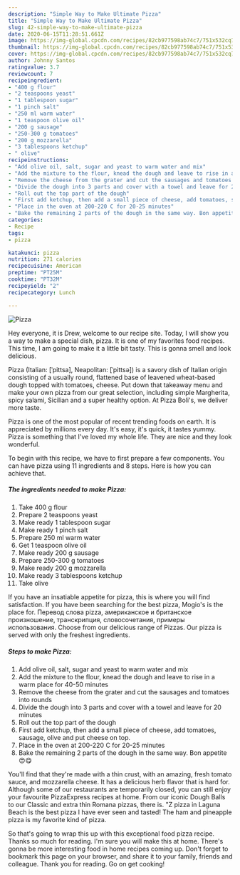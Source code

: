 ```yaml
---
description: "Simple Way to Make Ultimate Pizza"
title: "Simple Way to Make Ultimate Pizza"
slug: 42-simple-way-to-make-ultimate-pizza
date: 2020-06-15T11:28:51.661Z
image: https://img-global.cpcdn.com/recipes/82cb977598ab74c7/751x532cq70/pizza-recipe-main-photo.jpg
thumbnail: https://img-global.cpcdn.com/recipes/82cb977598ab74c7/751x532cq70/pizza-recipe-main-photo.jpg
cover: https://img-global.cpcdn.com/recipes/82cb977598ab74c7/751x532cq70/pizza-recipe-main-photo.jpg
author: Johnny Santos
ratingvalue: 3.7
reviewcount: 7
recipeingredient:
- "400 g flour"
- "2 teaspoons yeast"
- "1 tablespoon sugar"
- "1 pinch salt"
- "250 ml warm water"
- "1 teaspoon olive oil"
- "200 g sausage"
- "250-300 g tomatoes"
- "200 g mozzarella"
- "3 tablespoons ketchup"
- " olive"
recipeinstructions:
- "Add olive oil, salt, sugar and yeast to warm water and mix"
- "Add the mixture to the flour, knead the dough and leave to rise in a warm place for 40-50 minutes"
- "Remove the cheese from the grater and cut the sausages and tomatoes into rounds"
- "Divide the dough into 3 parts and cover with a towel and leave for 20 minutes"
- "Roll out the top part of the dough"
- "First add ketchup, then add a small piece of cheese, add tomatoes, sausage, olive and put cheese on top."
- "Place in the oven at 200-220 C for 20-25 minutes"
- "Bake the remaining 2 parts of the dough in the same way. Bon appetite😍😋"
categories:
- Recipe
tags:
- pizza

katakunci: pizza 
nutrition: 271 calories
recipecuisine: American
preptime: "PT25M"
cooktime: "PT32M"
recipeyield: "2"
recipecategory: Lunch

---
```



![Pizza](https://img-global.cpcdn.com/recipes/82cb977598ab74c7/751x532cq70/pizza-recipe-main-photo.jpg)

Hey everyone, it is Drew, welcome to our recipe site. Today, I will show you a way to make a special dish, pizza. It is one of my favorites food recipes. This time, I am going to make it a little bit tasty. This is gonna smell and look delicious.

Pizza (Italian: [ˈpittsa], Neapolitan: [ˈpittsə]) is a savory dish of Italian origin consisting of a usually round, flattened base of leavened wheat-based dough topped with tomatoes, cheese. Put down that takeaway menu and make your own pizza from our great selection, including simple Margherita, spicy salami, Sicilian and a super healthy option. At Pizza Boli&#39;s, we deliver more taste.

Pizza is one of the most popular of recent trending foods on earth. It is appreciated by millions every day. It's easy, it's quick, it tastes yummy. Pizza is something that I've loved my whole life. They are nice and they look wonderful.


To begin with this recipe, we have to first prepare a few components. You can have pizza using 11 ingredients and 8 steps. Here is how you can achieve that.

<!--inarticleads1-->

##### The ingredients needed to make Pizza:

1. Take 400 g flour
1. Prepare 2 teaspoons yeast
1. Make ready 1 tablespoon sugar
1. Make ready 1 pinch salt
1. Prepare 250 ml warm water
1. Get 1 teaspoon olive oil
1. Make ready 200 g sausage
1. Prepare 250-300 g tomatoes
1. Make ready 200 g mozzarella
1. Make ready 3 tablespoons ketchup
1. Take  olive


If you have an insatiable appetite for pizza, this is where you will find satisfaction. If you have been searching for the best pizza, Mogio&#39;s is the place for. Перевод слова pizza, американское и британское произношение, транскрипция, словосочетания, примеры использования. Choose from our delicious range of Pizzas. Our pizza is served with only the freshest ingredients. 

<!--inarticleads2-->

##### Steps to make Pizza:

1. Add olive oil, salt, sugar and yeast to warm water and mix
1. Add the mixture to the flour, knead the dough and leave to rise in a warm place for 40-50 minutes
1. Remove the cheese from the grater and cut the sausages and tomatoes into rounds
1. Divide the dough into 3 parts and cover with a towel and leave for 20 minutes
1. Roll out the top part of the dough
1. First add ketchup, then add a small piece of cheese, add tomatoes, sausage, olive and put cheese on top.
1. Place in the oven at 200-220 C for 20-25 minutes
1. Bake the remaining 2 parts of the dough in the same way. Bon appetite😍😋


You&#39;ll find that they&#39;re made with a thin crust, with an amazing, fresh tomato sauce, and mozzarella cheese. It has a delicious herb flavor that is hard for. Although some of our restaurants are temporarily closed, you can still enjoy your favourite PizzaExpress recipes at home. From our iconic Dough Balls to our Classic and extra thin Romana pizzas, there is. &#34;Z pizza in Laguna Beach is the best pizza I have ever seen and tasted! The ham and pineapple pizza is my favorite kind of pizza. 

So that's going to wrap this up with this exceptional food pizza recipe. Thanks so much for reading. I'm sure you will make this at home. There's gonna be more interesting food in home recipes coming up. Don't forget to bookmark this page on your browser, and share it to your family, friends and colleague. Thank you for reading. Go on get cooking!
